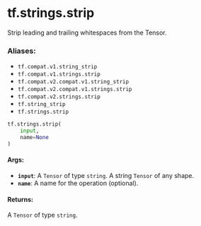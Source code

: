 <div itemscope itemtype="http://developers.google.com/ReferenceObject">
<meta itemprop="name" content="tf.strings.strip" />
<meta itemprop="path" content="Stable" />
</div>

# tf.strings.strip

Strip leading and trailing whitespaces from the Tensor.

### Aliases:

* `tf.compat.v1.string_strip`
* `tf.compat.v1.strings.strip`
* `tf.compat.v2.compat.v1.string_strip`
* `tf.compat.v2.compat.v1.strings.strip`
* `tf.compat.v2.strings.strip`
* `tf.string_strip`
* `tf.strings.strip`

``` python
tf.strings.strip(
    input,
    name=None
)
```

<!-- Placeholder for "Used in" -->


#### Args:


* <b>`input`</b>: A `Tensor` of type `string`. A string `Tensor` of any shape.
* <b>`name`</b>: A name for the operation (optional).


#### Returns:

A `Tensor` of type `string`.
